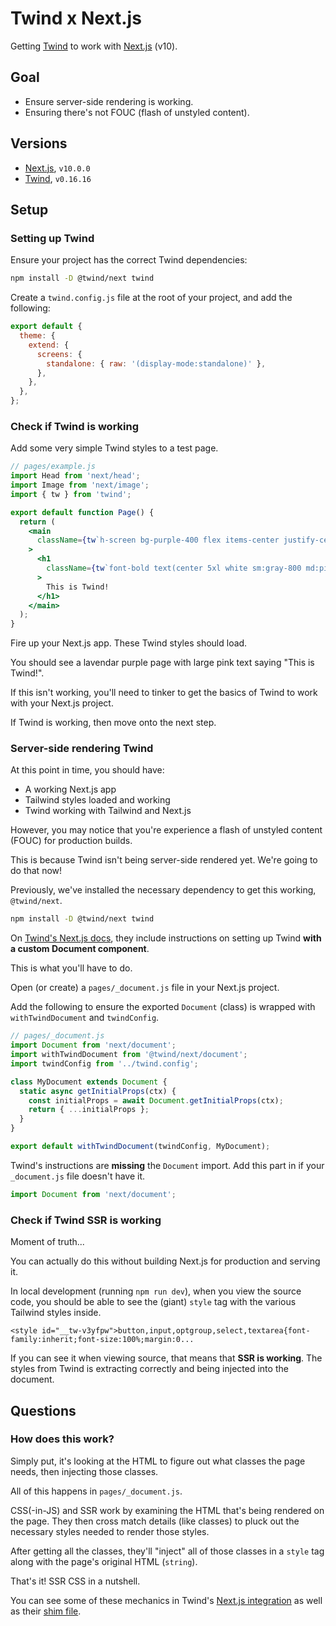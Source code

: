 # Twind x Next.js

Getting [Twind](https://twind.dev/) to work with [Next.js](https://nextjs.org/) (v10).

## Goal

- Ensure server-side rendering is working.
- Ensuring there's not FOUC (flash of unstyled content).

## Versions

- [Next.js](https://nextjs.org/), `v10.0.0`
- [Twind](https://twind.dev/), `v0.16.16`

## Setup

### Setting up Twind

Ensure your project has the correct Twind dependencies:

```sh
npm install -D @twind/next twind
```

Create a `twind.config.js` file at the root of your project, and add the following:

```js
export default {
  theme: {
    extend: {
      screens: {
        standalone: { raw: '(display-mode:standalone)' },
      },
    },
  },
};
```

### Check if Twind is working

Add some very simple Twind styles to a test page.

```jsx
// pages/example.js
import Head from 'next/head';
import Image from 'next/image';
import { tw } from 'twind';

export default function Page() {
  return (
    <main
      className={tw`h-screen bg-purple-400 flex items-center justify-center`}
    >
      <h1
        className={tw`font-bold text(center 5xl white sm:gray-800 md:pink-700)`}
      >
        This is Twind!
      </h1>
    </main>
  );
}
```

Fire up your Next.js app. These Twind styles should load.

You should see a lavendar purple page with large pink text saying "This is Twind!".

If this isn't working, you'll need to tinker to get the basics of Twind to work with your Next.js project.

If Twind is working, then move onto the next step.

### Server-side rendering Twind

At this point in time, you should have:

- A working Next.js app
- Tailwind styles loaded and working
- Twind working with Tailwind and Next.js

However, you may notice that you're experience a flash of unstyled content (FOUC) for production builds.

This is because Twind isn't being server-side rendered yet. We're going to do that now!

Previously, we've installed the necessary dependency to get this working, `@twind/next`.

```sh
npm install -D @twind/next twind
```

On [Twind's Next.js docs](https://github.com/tw-in-js/use-twind-with/tree/main/packages/next), they include instructions on setting up Twind **with a custom Document component**.

This is what you'll have to do.

Open (or create) a `pages/_document.js` file in your Next.js project.

Add the following to ensure the exported `Document` (class) is wrapped with `withTwindDocument` and `twindConfig`.

```jsx
// pages/_document.js
import Document from 'next/document';
import withTwindDocument from '@twind/next/document';
import twindConfig from '../twind.config';

class MyDocument extends Document {
  static async getInitialProps(ctx) {
    const initialProps = await Document.getInitialProps(ctx);
    return { ...initialProps };
  }
}

export default withTwindDocument(twindConfig, MyDocument);
```

Twind's instructions are **missing** the `Document` import. Add this part in if your `_document.js` file doesn't have it.

```jsx
import Document from 'next/document';
```

### Check if Twind SSR is working

Moment of truth...

You can actually do this without building Next.js for production and serving it.

In local development (running `npm run dev`), when you view the source code, you should be able to see the (giant) `style` tag with the various Tailwind styles inside.

```
<style id="__tw-v3yfpw">button,input,optgroup,select,textarea{font-family:inherit;font-size:100%;margin:0...
```

If you can see it when viewing source, that means that **SSR is working**. The styles from Twind is extracting correctly and being injected into the document.

## Questions

### How does this work?

Simply put, it's looking at the HTML to figure out what classes the page needs, then injecting those classes.

All of this happens in `pages/_document.js`.

CSS(-in-JS) and SSR work by examining the HTML that's being rendered on the page. They then cross match details (like classes) to pluck out the necessary styles needed to render those styles.

After getting all the classes, they'll "inject" all of those classes in a `style` tag along with the page's original HTML (`string`).

That's it! SSR CSS in a nutshell.

You can see some of these mechanics in Twind's [Next.js integration](https://github.com/tw-in-js/use-twind-with/blob/main/packages/next/document.ts) as well as their [shim file](https://github.com/tw-in-js/use-twind-with/blob/main/packages/next/shim/document.ts).
